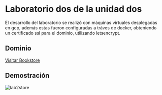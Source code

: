 # Laboratorio dos de la unidad dos 
El desarrollo del laboratorio se realizó con máquinas virtuales desplegadas en gcp, además estas fueron configuradas a tráves de docker, obteniendo un certificado ssl para el dominio, utilizando letsencrypt.
## Dominio 
[Visitar Bookstore](https://lab2store.tk/)


## Demostración  

![lab2store](https://user-images.githubusercontent.com/53051916/164374389-a69dfa53-2be5-4407-a4ae-03f89853bdf9.png)
